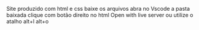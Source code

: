 Site produzido com html e css
baixe os arquivos
abra no Vscode a pasta baixada
clique com botão direito no html
Open with live server
ou utilize o atalho alt+l alt+o